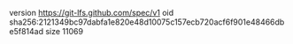 version https://git-lfs.github.com/spec/v1
oid sha256:2121349bc97dabfa1e820e48d10075c157ecb720acf6f901e48466dbe5f814ad
size 11069
